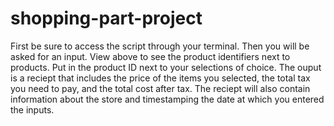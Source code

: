 # shopping-part-project
First be sure to access the script through your terminal.
Then you will be asked for an input.
View above to see the product identifiers next to products.
Put in the product ID next to your selections of choice.
The ouput is a reciept that includes the price of the items you selected, the total tax you need to pay, and the total cost after tax.
The reciept will also contain information about the store and timestamping the date at which you entered the inputs.
